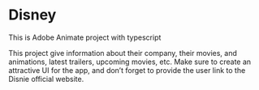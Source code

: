 # Disney
This is Adobe Animate project with typescript

This project give information about their company, their movies, and animations, latest trailers, upcoming movies, etc. Make sure to create an attractive UI for the app, and don’t forget to provide the user link to the Disnie official website.
